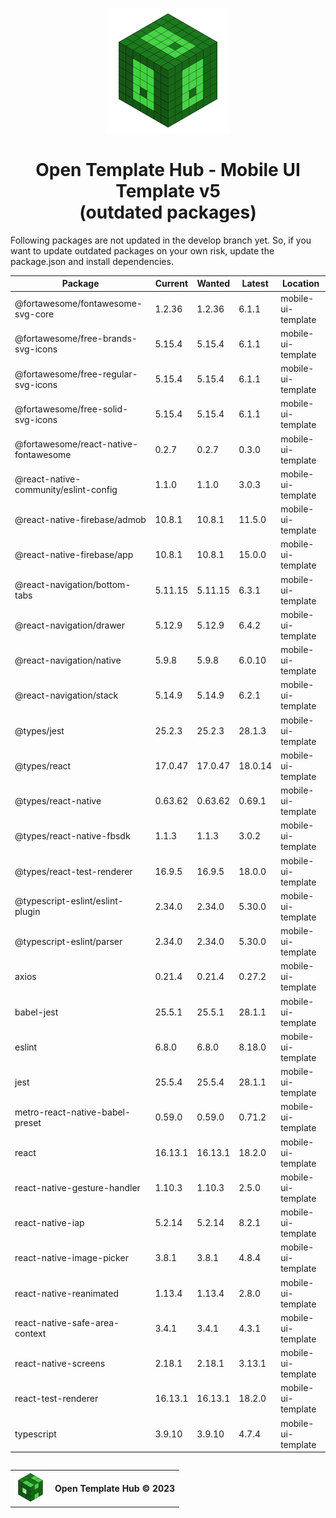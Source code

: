 <p align="center">
  <a href="https://opentemplatehub.com">
    <img src="https://raw.githubusercontent.com/open-template-hub/open-template-hub.github.io/master/assets/logo/ui/mobile-ui-logo.png" alt="Logo" width=200>
  </a>
</p>


<h1 align="center">
Open Template Hub - Mobile UI Template v5
  <br/>
(outdated packages)
</h1>

Following packages are not updated in the develop branch yet. So, if you want to update outdated packages on your own risk, update the package.json and install dependencies.

| Package | Current | Wanted | Latest | Location |
| --- | --- | --- | --- | --- |
| @fortawesome/fontawesome-svg-core | 1.2.36 | 1.2.36 | 6.1.1 | mobile-ui-template |
| @fortawesome/free-brands-svg-icons | 5.15.4 | 5.15.4 | 6.1.1 | mobile-ui-template |
| @fortawesome/free-regular-svg-icons | 5.15.4 | 5.15.4 | 6.1.1 | mobile-ui-template |
| @fortawesome/free-solid-svg-icons | 5.15.4 | 5.15.4 | 6.1.1 | mobile-ui-template |
| @fortawesome/react-native-fontawesome | 0.2.7 | 0.2.7 | 0.3.0 | mobile-ui-template |
| @react-native-community/eslint-config | 1.1.0 | 1.1.0 | 3.0.3 | mobile-ui-template |
| @react-native-firebase/admob | 10.8.1 | 10.8.1 | 11.5.0 | mobile-ui-template |
| @react-native-firebase/app | 10.8.1 | 10.8.1 | 15.0.0 | mobile-ui-template |
| @react-navigation/bottom-tabs | 5.11.15 | 5.11.15 | 6.3.1 | mobile-ui-template |
| @react-navigation/drawer | 5.12.9 | 5.12.9 | 6.4.2 | mobile-ui-template |
| @react-navigation/native | 5.9.8 | 5.9.8 | 6.0.10 | mobile-ui-template |
| @react-navigation/stack | 5.14.9 | 5.14.9 | 6.2.1 | mobile-ui-template |
| @types/jest | 25.2.3 | 25.2.3 | 28.1.3 | mobile-ui-template |
| @types/react | 17.0.47 | 17.0.47 | 18.0.14 | mobile-ui-template |
| @types/react-native | 0.63.62 | 0.63.62 | 0.69.1 | mobile-ui-template |
| @types/react-native-fbsdk | 1.1.3 | 1.1.3 | 3.0.2 | mobile-ui-template |
| @types/react-test-renderer | 16.9.5 | 16.9.5 | 18.0.0 | mobile-ui-template |
| @typescript-eslint/eslint-plugin | 2.34.0 | 2.34.0 | 5.30.0 | mobile-ui-template |
| @typescript-eslint/parser | 2.34.0 | 2.34.0 | 5.30.0 | mobile-ui-template |
| axios | 0.21.4 | 0.21.4 | 0.27.2 | mobile-ui-template |
| babel-jest | 25.5.1 | 25.5.1 | 28.1.1 | mobile-ui-template |
| eslint | 6.8.0 | 6.8.0 | 8.18.0 | mobile-ui-template |
| jest | 25.5.4 | 25.5.4 | 28.1.1 | mobile-ui-template |
| metro-react-native-babel-preset | 0.59.0 | 0.59.0 | 0.71.2 | mobile-ui-template |
| react | 16.13.1 | 16.13.1 | 18.2.0 | mobile-ui-template |
| react-native-gesture-handler | 1.10.3 | 1.10.3 | 2.5.0 | mobile-ui-template |
| react-native-iap | 5.2.14 | 5.2.14 | 8.2.1 | mobile-ui-template |
| react-native-image-picker | 3.8.1 | 3.8.1 | 4.8.4 | mobile-ui-template |
| react-native-reanimated | 1.13.4 | 1.13.4 | 2.8.0 | mobile-ui-template |
| react-native-safe-area-context | 3.4.1 | 3.4.1 | 4.3.1 | mobile-ui-template |
| react-native-screens | 2.18.1 | 2.18.1 | 3.13.1 | mobile-ui-template |
| react-test-renderer | 16.13.1 | 16.13.1 | 18.2.0 | mobile-ui-template |
| typescript | 3.9.10 | 3.9.10 | 4.7.4 | mobile-ui-template |

<table align="right"><tr><td><a href="https://opentemplatehub.com"><img src="https://raw.githubusercontent.com/open-template-hub/open-template-hub.github.io/master/assets/logo/brand-logo.png" width="50px" alt="oth"/></a></td><td><b>Open Template Hub © 2023</b></td></tr></table>

